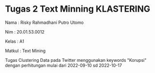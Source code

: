 # Tugas 2 Text Minning KLASTERING
Nama   : Risky Rahmadhani Putro Utomo

Nim    : 20.01.53.0012

Kelas  : A1

Matkul : Text Mining

Tugas Clustering Data pada Twitter menggunakan keywords "Korupsi" dengan perhitungan mulai dari 2022-09-10 sd 2022-10-17
